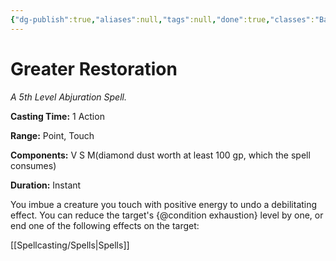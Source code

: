 ```yaml
---
{"dg-publish":true,"aliases":null,"tags":null,"done":true,"classes":"Bard, Cleric, Druid, Artificer,","spellLevel":5,"school":"Abjuration","source":"PHB","permalink":"/spells/greater-restoration/","dgHomeLink":false,"dgPassFrontmatter":true}
---
```


# Greater Restoration
*A 5th Level Abjuration Spell.*

**Casting Time:** 1 Action

**Range:** Point, Touch

**Components:** V S M(diamond dust worth at least 100 gp, which the spell consumes)

**Duration:** Instant

You imbue a creature you touch with positive energy to undo a debilitating effect. You can reduce the target's {@condition exhaustion} level by one, or end one of the following effects on the target:

[[Spellcasting/Spells|Spells]]